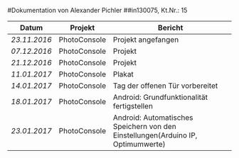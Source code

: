 #Dokumentation von Alexander Pichler
##in130075, Kt.Nr.: 15


| Datum | Projekt | Bericht |
|---|---|---|
|*23.11.2016*|PhotoConsole|Projekt angefangen|
|*07.12.2016*|PhotoConsole|Projekt|
|*21.12.2016*|PhotoConsole|Projekt|
|*11.01.2017*|PhotoConsole|Plakat|
|*14.01.2017*|PhotoConsole|Tag der offenen Tür vorbereitet|
|*18.01.2017*|PhotoConsole|Android: Grundfunktionalität fertigstellen|
|*23.01.2017*|PhotoConsole|Android: Automatisches Speichern von den Einstellungen(Arduino IP, Optimumwerte)|

